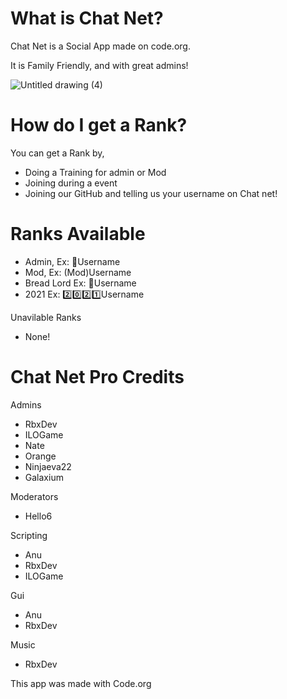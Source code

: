 # What is Chat Net?
  Chat Net is a Social App made on code.org.
  
It is Family Friendly, and with great admins!

![Untitled drawing (4)](https://user-images.githubusercontent.com/89668428/131539932-2ad72cf3-b67f-40f4-a469-28fd97f582dd.png)
# How do I get a Rank?
 You can get a Rank by,
 - Doing a Training for admin or Mod
 - Joining during a event
 - Joining our GitHub and telling us your username on Chat net!

# Ranks Available
- Admin, Ex: 🔑Username
- Mod, Ex: (Mod)Username
- Bread Lord Ex: 🍞Username
- 2021 Ex: 2️⃣0️⃣2️⃣1️⃣Username

Unavilable Ranks
- None!
# Chat Net Pro Credits
Admins
- RbxDev
- ILOGame
- Nate
- Orange
- Ninjaeva22
- Galaxium

Moderators
- Hello6

Scripting
- Anu
- RbxDev
- ILOGame

Gui
- Anu
- RbxDev

Music
- RbxDev

This app was made with Code.org
